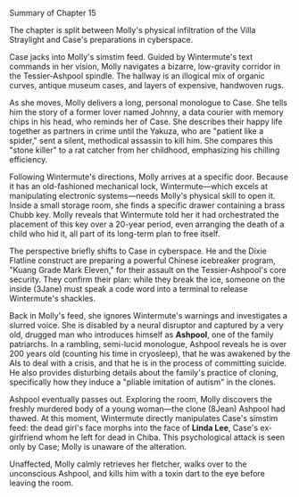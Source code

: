 Summary of Chapter 15

The chapter is split between Molly's physical infiltration of the Villa Straylight and Case's preparations in cyberspace.

Case jacks into Molly's simstim feed. Guided by Wintermute's text commands in her vision, Molly navigates a bizarre, low-gravity corridor in the Tessier-Ashpool spindle. The hallway is an illogical mix of organic curves, antique museum cases, and layers of expensive, handwoven rugs.

As she moves, Molly delivers a long, personal monologue to Case. She tells him the story of a former lover named Johnny, a data courier with memory chips in his head, who reminds her of Case. She describes their happy life together as partners in crime until the Yakuza, who are "patient like a spider," sent a silent, methodical assassin to kill him. She compares this "stone killer" to a rat catcher from her childhood, emphasizing his chilling efficiency.

Following Wintermute's directions, Molly arrives at a specific door. Because it has an old-fashioned mechanical lock, Wintermute—which excels at manipulating electronic systems—needs Molly's physical skill to open it. Inside a small storage room, she finds a specific drawer containing a brass Chubb key. Molly reveals that Wintermute told her it had orchestrated the placement of this key over a 20-year period, even arranging the death of a child who hid it, all part of its long-term plan to free itself.

The perspective briefly shifts to Case in cyberspace. He and the Dixie Flatline construct are preparing a powerful Chinese icebreaker program, "Kuang Grade Mark Eleven," for their assault on the Tessier-Ashpool's core security. They confirm their plan: while they break the ice, someone on the inside (3Jane) must speak a code word into a terminal to release Wintermute's shackles.

Back in Molly's feed, she ignores Wintermute's warnings and investigates a slurred voice. She is disabled by a neural disruptor and captured by a very old, drugged man who introduces himself as **Ashpool**, one of the family patriarchs. In a rambling, semi-lucid monologue, Ashpool reveals he is over 200 years old (counting his time in cryosleep), that he was awakened by the AIs to deal with a crisis, and that he is in the process of committing suicide. He also provides disturbing details about the family's practice of cloning, specifically how they induce a "pliable imitation of autism" in the clones.

Ashpool eventually passes out. Exploring the room, Molly discovers the freshly murdered body of a young woman—the clone (8Jean) Ashpool had thawed. At this moment, Wintermute directly manipulates Case's simstim feed: the dead girl's face morphs into the face of **Linda Lee**, Case's ex-girlfriend whom he left for dead in Chiba. This psychological attack is seen only by Case; Molly is unaware of the alteration.

Unaffected, Molly calmly retrieves her fletcher, walks over to the unconscious Ashpool, and kills him with a toxin dart to the eye before leaving the room.